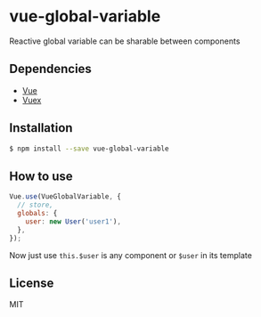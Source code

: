 # vue-global-variable

Reactive global variable can be sharable between components

## Dependencies

- [Vue](https://github.com/vuejs/vue)
- [Vuex](https://github.com/vuejs/vuex)

## Installation

```bash
$ npm install --save vue-global-variable
```

## How to use

```js
Vue.use(VueGlobalVariable, {
  // store,
  globals: {
    user: new User('user1'),
  },
});
```

Now just use `this.$user` is any component or `$user` in its template

## License

MIT
